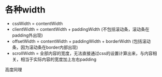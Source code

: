 # 各种width

- cssWidth = contentWidth
- clientWidth = contentWidth + paddingWidth (不包括滚动条，滚动条在padding外出现)
- offsetWidth = contentWidth + paddingWidth + borderWidth (包括滚动条，因为滚动条在border内部出现)
- scrollWidth = 全部内容的宽度，无法直接通过css的设置计算出来，与内容相关，相当于实际内容的宽度加上左右padding

高度同理